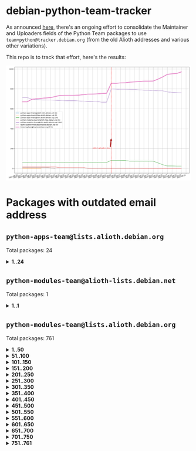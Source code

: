 # debian-python-team-tracker



As announced [here](https://lists.debian.org/debian-python/2021/08/msg00006.html), there's an ongoing effort to consolidate the Maintainer and Uploaders fields of the Python Team packages to use `team+python@tracker.debian.org` (from the old Alioth addresses and various other variations).



This repo is to track that effort, here's the results:



![Python team emails](images/python_team_emails.svg)


# Packages with outdated email address

## `python-apps-team@lists.alioth.debian.org`
Total packages: 24
<details>
<summary><b>1..24</b></summary>


| # | Package | Version |
| --- | --- | --- |
| 1 | [alot](https://tracker.debian.org/alot) | 0.9.1-2 |
| 2 | [archmage](https://tracker.debian.org/archmage) | 1:0.4.2.1-1 |
| 3 | [beets](https://tracker.debian.org/beets) | 1.4.9-7 |
| 4 | [ctop](https://tracker.debian.org/ctop) | 1.0.0-2.1 |
| 5 | [cython](https://tracker.debian.org/cython) | 0.29.14-1 |
| 6 | [db2twitter](https://tracker.debian.org/db2twitter) | 0.6-1.1 |
| 7 | [dodgy](https://tracker.debian.org/dodgy) | 0.1.9-3 |
| 8 | [etm](https://tracker.debian.org/etm) | 3.2.30-1.1 |
| 9 | [firmware-microbit-micropython](https://tracker.debian.org/firmware-microbit-micropython) | 1.0.1-2 |
| 10 | [flatlatex](https://tracker.debian.org/flatlatex) | 0.8-1.1 |
| 11 | [freealchemist](https://tracker.debian.org/freealchemist) | 0.5-1.1 |
| 12 | [kanboard-cli](https://tracker.debian.org/kanboard-cli) | 0.0.2-1.1 |
| 13 | [lightyears](https://tracker.debian.org/lightyears) | 1.4-2 |
| 14 | [muttdown](https://tracker.debian.org/muttdown) | 0.3.4-1 |
| 15 | [pelican](https://tracker.debian.org/pelican) | 4.0.1+dfsg-1.1 |
| 16 | [pipenv](https://tracker.debian.org/pipenv) | 11.9.0-1.1 |
| 17 | [prospector](https://tracker.debian.org/prospector) | 1.1.7-2 |
| 18 | [pybik](https://tracker.debian.org/pybik) | 3.0-3.1 |
| 19 | [radon](https://tracker.debian.org/radon) | 4.1.0+dfsg-1 |
| 20 | [retweet](https://tracker.debian.org/retweet) | 0.10-1.1 |
| 21 | [sen](https://tracker.debian.org/sen) | 0.6.1-0.1 |
| 22 | [sinntp](https://tracker.debian.org/sinntp) | 1.6-1.2 |
| 23 | [smem](https://tracker.debian.org/smem) | 1.5-1.1 |
| 24 | [voltron](https://tracker.debian.org/voltron) | 0.1.7+git20200109-1.1 |
</details>

## `python-modules-team@alioth-lists.debian.net`
Total packages: 1
<details>
<summary><b>1..1</b></summary>


| # | Package | Version |
| --- | --- | --- |
| 1 | [setuptools-scm](https://tracker.debian.org/setuptools-scm) | 4.1.2-3 |
</details>

## `python-modules-team@lists.alioth.debian.org`
Total packages: 761
<details>
<summary><b>1..50</b></summary>


| # | Package | Version |
| --- | --- | --- |
| 1 | [aiowsgi](https://tracker.debian.org/aiowsgi) | 0.7-1.1 |
| 2 | [anorack](https://tracker.debian.org/anorack) | 0.2.7-1 |
| 3 | [anosql](https://tracker.debian.org/anosql) | 1.0.1-1 |
| 4 | [appdirs](https://tracker.debian.org/appdirs) | 1.4.4-1 |
| 5 | [asn1crypto](https://tracker.debian.org/asn1crypto) | 1.4.0-1 |
| 6 | [astral](https://tracker.debian.org/astral) | 1.6.1-2 |
| 7 | [authheaders](https://tracker.debian.org/authheaders) | 0.13.0-1 |
| 8 | [authres](https://tracker.debian.org/authres) | 1.2.0-2 |
| 9 | [automat](https://tracker.debian.org/automat) | 20.2.0-1 |
| 10 | [azure-cosmos-table-python](https://tracker.debian.org/azure-cosmos-table-python) | 1.0.5+git20191025-5 |
| 11 | [babelfish](https://tracker.debian.org/babelfish) | 0.5.4-3 |
| 12 | [bdist-nsi](https://tracker.debian.org/bdist-nsi) | 0.1.5-2 |
| 13 | [behave](https://tracker.debian.org/behave) | 1.2.6-3 |
| 14 | [bernhard](https://tracker.debian.org/bernhard) | 0.2.6-2 |
| 15 | [betamax](https://tracker.debian.org/betamax) | 0.8.1-2 |
| 16 | [bibtexparser](https://tracker.debian.org/bibtexparser) | 1.1.0+ds-3 |
| 17 | [binaryornot](https://tracker.debian.org/binaryornot) | 0.4.4+dfsg-4 |
| 18 | [bitstruct](https://tracker.debian.org/bitstruct) | 8.9.0-1 |
| 19 | [blessings](https://tracker.debian.org/blessings) | 1.6-3 |
| 20 | [blinker](https://tracker.debian.org/blinker) | 1.4+dfsg1-0.3 |
| 21 | [bottleneck](https://tracker.debian.org/bottleneck) | 1.2.1+ds1-2 |
| 22 | [case](https://tracker.debian.org/case) | 1.5.3+dfsg-3 |
| 23 | [celery-batches](https://tracker.debian.org/celery-batches) | 0.2-2 |
| 24 | [celery-haystack](https://tracker.debian.org/celery-haystack) | 0.10-4 |
| 25 | [cerealizer](https://tracker.debian.org/cerealizer) | 0.8.1-3 |
| 26 | [chardet](https://tracker.debian.org/chardet) | 4.0.0-1 |
| 27 | [chargebee-python](https://tracker.debian.org/chargebee-python) | 1.6.6-1 |
| 28 | [chargebee2-python](https://tracker.debian.org/chargebee2-python) | 2.7.3-1 |
| 29 | [circuits](https://tracker.debian.org/circuits) | 3.1.0+ds1-2 |
| 30 | [codicefiscale](https://tracker.debian.org/codicefiscale) | 0.9+ds0-2 |
| 31 | [colorclass](https://tracker.debian.org/colorclass) | 2.2.0-2.1 |
| 32 | [colorspacious](https://tracker.debian.org/colorspacious) | 1.1.2-2 |
| 33 | [commonmark](https://tracker.debian.org/commonmark) | 0.9.1-3 |
| 34 | [configobj](https://tracker.debian.org/configobj) | 5.0.6-4 |
| 35 | [constantly](https://tracker.debian.org/constantly) | 15.1.0-2 |
| 36 | [contextlib2](https://tracker.debian.org/contextlib2) | 0.6.0.post1-1 |
| 37 | [cookiecutter](https://tracker.debian.org/cookiecutter) | 1.6.0-4 |
| 38 | [coreapi](https://tracker.debian.org/coreapi) | 2.3.3-4 |
| 39 | [coreschema](https://tracker.debian.org/coreschema) | 0.0.4-3 |
| 40 | [cov-core](https://tracker.debian.org/cov-core) | 1.15.0-3 |
| 41 | [cppy](https://tracker.debian.org/cppy) | 1.1.0-2 |
| 42 | [cram](https://tracker.debian.org/cram) | 0.7-4 |
| 43 | [cssutils](https://tracker.debian.org/cssutils) | 1.0.2-3 |
| 44 | [d2to1](https://tracker.debian.org/d2to1) | 0.2.12-2 |
| 45 | [deap](https://tracker.debian.org/deap) | 1.3.1-2 |
| 46 | [debiancontributors](https://tracker.debian.org/debiancontributors) | 0.7.8-2 |
| 47 | [defusedxml](https://tracker.debian.org/defusedxml) | 0.6.0-2 |
| 48 | [devpi-common](https://tracker.debian.org/devpi-common) | 3.2.2-1.1 |
| 49 | [django-ajax-selects](https://tracker.debian.org/django-ajax-selects) | 1.7.0-3 |
| 50 | [django-anymail](https://tracker.debian.org/django-anymail) | 7.1.0-1 |
</details>
<details>
<summary><b>51..100</b></summary>

| # | Package | Version |
| --- | --- | --- |
| 51 | [django-bitfield](https://tracker.debian.org/django-bitfield) | 1.9.6-2 |
| 52 | [django-countries](https://tracker.debian.org/django-countries) | 6.0-1 |
| 53 | [django-dirtyfields](https://tracker.debian.org/django-dirtyfields) | 1.3.1-2 |
| 54 | [django-downloadview](https://tracker.debian.org/django-downloadview) | 2.1.1-1 |
| 55 | [django-environ](https://tracker.debian.org/django-environ) | 0.4.4-2 |
| 56 | [django-filter](https://tracker.debian.org/django-filter) | 2.4.0-1 |
| 57 | [django-fsm-admin](https://tracker.debian.org/django-fsm-admin) | 1.2.4-2 |
| 58 | [django-guardian](https://tracker.debian.org/django-guardian) | 2.0.0-2 |
| 59 | [django-hvad](https://tracker.debian.org/django-hvad) | 1.8.0-1.1 |
| 60 | [django-impersonate](https://tracker.debian.org/django-impersonate) | 1.5-1 |
| 61 | [django-js-reverse](https://tracker.debian.org/django-js-reverse) | 0.7.3-1.1 |
| 62 | [django-macaddress](https://tracker.debian.org/django-macaddress) | 1.5.0-2 |
| 63 | [django-maintenancemode](https://tracker.debian.org/django-maintenancemode) | 0.11.3-1 |
| 64 | [django-markupfield](https://tracker.debian.org/django-markupfield) | 2.0.0-1 |
| 65 | [django-memoize](https://tracker.debian.org/django-memoize) | 2.2.0+dfsg-1 |
| 66 | [django-model-utils](https://tracker.debian.org/django-model-utils) | 3.1.1-2 |
| 67 | [django-nose](https://tracker.debian.org/django-nose) | 1.4.6-2.1 |
| 68 | [django-notification](https://tracker.debian.org/django-notification) | 1.2.0-3 |
| 69 | [django-organizations](https://tracker.debian.org/django-organizations) | 1.1.2-1 |
| 70 | [django-pagination](https://tracker.debian.org/django-pagination) | 1.0.7-4 |
| 71 | [django-paintstore](https://tracker.debian.org/django-paintstore) | 0.2-4 |
| 72 | [django-picklefield](https://tracker.debian.org/django-picklefield) | 3.0.1-1 |
| 73 | [django-pipeline](https://tracker.debian.org/django-pipeline) | 1.6.14-3 |
| 74 | [django-q](https://tracker.debian.org/django-q) | 1.2.1-1 |
| 75 | [django-recurrence](https://tracker.debian.org/django-recurrence) | 1.10.3-1 |
| 76 | [django-redis-sessions](https://tracker.debian.org/django-redis-sessions) | 0.6.1-2 |
| 77 | [django-sass-processor](https://tracker.debian.org/django-sass-processor) | 0.8.2-1 |
| 78 | [django-setuptest](https://tracker.debian.org/django-setuptest) | 0.2.1-4 |
| 79 | [django-simple-captcha](https://tracker.debian.org/django-simple-captcha) | 0.5.6-2 |
| 80 | [django-simple-redis-admin](https://tracker.debian.org/django-simple-redis-admin) | 1.4.0-2 |
| 81 | [django-stronghold](https://tracker.debian.org/django-stronghold) | 0.3.0+debian-2 |
| 82 | [django-uwsgi](https://tracker.debian.org/django-uwsgi) | 0.2.2-2 |
| 83 | [django-webpack-loader](https://tracker.debian.org/django-webpack-loader) | 0.6.0-2 |
| 84 | [django-websocket-redis](https://tracker.debian.org/django-websocket-redis) | 0.4.7-2 |
| 85 | [django-wkhtmltopdf](https://tracker.debian.org/django-wkhtmltopdf) | 3.3.0-1 |
| 86 | [django-xmlrpc](https://tracker.debian.org/django-xmlrpc) | 0.1.8-2 |
| 87 | [djangorestframework-api-key](https://tracker.debian.org/djangorestframework-api-key) | 2.0.0-2 |
| 88 | [djangorestframework-filters](https://tracker.debian.org/djangorestframework-filters) | 1.0.0.dev0-1 |
| 89 | [dkimpy](https://tracker.debian.org/dkimpy) | 1.0.5-1 |
| 90 | [dnsdiag](https://tracker.debian.org/dnsdiag) | 1.7.0-1 |
| 91 | [dnspython](https://tracker.debian.org/dnspython) | 2.0.0-1 |
| 92 | [dockerpty](https://tracker.debian.org/dockerpty) | 0.4.1-2 |
| 93 | [dominate](https://tracker.debian.org/dominate) | 2.3.1-2 |
| 94 | [doublex](https://tracker.debian.org/doublex) | 1.9.2-1 |
| 95 | [drf-generators](https://tracker.debian.org/drf-generators) | 0.5.0-1 |
| 96 | [easyprocess](https://tracker.debian.org/easyprocess) | 0.2.5-2 |
| 97 | [elasticsearch-curator](https://tracker.debian.org/elasticsearch-curator) | 5.8.1-1 |
| 98 | [entrypoints](https://tracker.debian.org/entrypoints) | 0.3-3 |
| 99 | [enum34](https://tracker.debian.org/enum34) | 1.1.6-4 |
| 100 | [enzyme](https://tracker.debian.org/enzyme) | 0.4.1-2 |
</details>
<details>
<summary><b>101..150</b></summary>

| # | Package | Version |
| --- | --- | --- |
| 101 | [exam](https://tracker.debian.org/exam) | 0.10.5-3 |
| 102 | [factory-boy](https://tracker.debian.org/factory-boy) | 2.11.1-3 |
| 103 | [faker](https://tracker.debian.org/faker) | 0.9.3-0.1 |
| 104 | [fakesleep](https://tracker.debian.org/fakesleep) | 0.1-2 |
| 105 | [fastchunking](https://tracker.debian.org/fastchunking) | 0.0.3-2 |
| 106 | [fastkml](https://tracker.debian.org/fastkml) | 0.11-3 |
| 107 | [feedgenerator](https://tracker.debian.org/feedgenerator) | 1.9-2 |
| 108 | [flake8-docstrings](https://tracker.debian.org/flake8-docstrings) | 1.1.0-1.1 |
| 109 | [flake8-polyfill](https://tracker.debian.org/flake8-polyfill) | 1.0.2-2 |
| 110 | [flask-api](https://tracker.debian.org/flask-api) | 1.1+dfsg-1.1 |
| 111 | [flask-assets](https://tracker.debian.org/flask-assets) | 2.0-1 |
| 112 | [flask-babelex](https://tracker.debian.org/flask-babelex) | 0.9.4-1 |
| 113 | [flask-bcrypt](https://tracker.debian.org/flask-bcrypt) | 0.7.1-2 |
| 114 | [flask-compress](https://tracker.debian.org/flask-compress) | 1.4.0-3 |
| 115 | [flask-gravatar](https://tracker.debian.org/flask-gravatar) | 0.4.2-2 |
| 116 | [flask-htmlmin](https://tracker.debian.org/flask-htmlmin) | 1.3.2-2 |
| 117 | [flask-ldapconn](https://tracker.debian.org/flask-ldapconn) | 0.7.2-1.1 |
| 118 | [flask-limiter](https://tracker.debian.org/flask-limiter) | 1.0.1-2 |
| 119 | [flask-login](https://tracker.debian.org/flask-login) | 0.5.0-1 |
| 120 | [flask-mail](https://tracker.debian.org/flask-mail) | 0.9.1+dfsg1-1.1 |
| 121 | [flask-mongoengine](https://tracker.debian.org/flask-mongoengine) | 0.9.3-4 |
| 122 | [flask-multistatic](https://tracker.debian.org/flask-multistatic) | 1.0-2 |
| 123 | [flask-paranoid](https://tracker.debian.org/flask-paranoid) | 0.2.0-3.1 |
| 124 | [flask-principal](https://tracker.debian.org/flask-principal) | 0.4.0-2 |
| 125 | [flask-script](https://tracker.debian.org/flask-script) | 2.0.6-2 |
| 126 | [flask-silk](https://tracker.debian.org/flask-silk) | 0.2-18 |
| 127 | [flask-wtf](https://tracker.debian.org/flask-wtf) | 0.14.3-1 |
| 128 | [flufl.bounce](https://tracker.debian.org/flufl.bounce) | 3.0.1-1 |
| 129 | [flufl.enum](https://tracker.debian.org/flufl.enum) | 4.1.1-3 |
| 130 | [flufl.i18n](https://tracker.debian.org/flufl.i18n) | 3.0.1-1 |
| 131 | [flufl.lock](https://tracker.debian.org/flufl.lock) | 5.0.1-1 |
| 132 | [flufl.password](https://tracker.debian.org/flufl.password) | 1.3-3 |
| 133 | [flufl.testing](https://tracker.debian.org/flufl.testing) | 0.7-2 |
| 134 | [freetype-py](https://tracker.debian.org/freetype-py) | 2.2.0-1 |
| 135 | [gerritlib](https://tracker.debian.org/gerritlib) | 0.8.0-2 |
| 136 | [gmplot](https://tracker.debian.org/gmplot) | 1.2.0-2 |
| 137 | [gpxpy](https://tracker.debian.org/gpxpy) | 1.4.2-1 |
| 138 | [gtextfsm](https://tracker.debian.org/gtextfsm) | 1.1.0-2 |
| 139 | [gtts](https://tracker.debian.org/gtts) | 2.0.3-1 |
| 140 | [gtts-token](https://tracker.debian.org/gtts-token) | 1.1.3-1 |
| 141 | [guzzle-sphinx-theme](https://tracker.debian.org/guzzle-sphinx-theme) | 0.7.11-5 |
| 142 | [hachoir](https://tracker.debian.org/hachoir) | 3.1.0+dfsg-3 |
| 143 | [haproxy-log-analysis](https://tracker.debian.org/haproxy-log-analysis) | 2.0~b0-2 |
| 144 | [heapdict](https://tracker.debian.org/heapdict) | 1.0.1-1 |
| 145 | [hiro](https://tracker.debian.org/hiro) | 0.5-2 |
| 146 | [httpx](https://tracker.debian.org/httpx) | 0.16.1-1 |
| 147 | [hyperlink](https://tracker.debian.org/hyperlink) | 19.0.0-2 |
| 148 | [hypothesis-auto](https://tracker.debian.org/hypothesis-auto) | 1.1.4-2 |
| 149 | [importmagic](https://tracker.debian.org/importmagic) | 0.1.7-2 |
| 150 | [inflection](https://tracker.debian.org/inflection) | 0.3.1-2 |
</details>
<details>
<summary><b>151..200</b></summary>

| # | Package | Version |
| --- | --- | --- |
| 151 | [ipdb](https://tracker.debian.org/ipdb) | 0.13.3-1 |
| 152 | [isodate](https://tracker.debian.org/isodate) | 0.6.0-2 |
| 153 | [itypes](https://tracker.debian.org/itypes) | 1.1.0-4 |
| 154 | [jaraco.itertools](https://tracker.debian.org/jaraco.itertools) | 2.0.1-4 |
| 155 | [javaproperties](https://tracker.debian.org/javaproperties) | 0.7.0-1 |
| 156 | [jinja2-time](https://tracker.debian.org/jinja2-time) | 0.2.0-2 |
| 157 | [jpy](https://tracker.debian.org/jpy) | 0.9.0-3 |
| 158 | [jpylyzer](https://tracker.debian.org/jpylyzer) | 2.0.0-3 |
| 159 | [json-tricks](https://tracker.debian.org/json-tricks) | 3.11.0-2 |
| 160 | [jsonhyperschema-codec](https://tracker.debian.org/jsonhyperschema-codec) | 1.0.3-2 |
| 161 | [jsonpickle](https://tracker.debian.org/jsonpickle) | 1.2-1 |
| 162 | [junos-eznc](https://tracker.debian.org/junos-eznc) | 2.1.7-3 |
| 163 | [jupyter-sphinx-theme](https://tracker.debian.org/jupyter-sphinx-theme) | 0.0.6+ds1-10 |
| 164 | [kitchen](https://tracker.debian.org/kitchen) | 1.2.6-2 |
| 165 | [kivy](https://tracker.debian.org/kivy) | 1.11.0-2 |
| 166 | [kiwisolver](https://tracker.debian.org/kiwisolver) | 1.3.1-1 |
| 167 | [lazr.delegates](https://tracker.debian.org/lazr.delegates) | 2.0.3-2 |
| 168 | [lazr.smtptest](https://tracker.debian.org/lazr.smtptest) | 2.0.3-2 |
| 169 | [lexicon](https://tracker.debian.org/lexicon) | 3.3.17-1 |
| 170 | [libthumbor](https://tracker.debian.org/libthumbor) | 1.3.3-2 |
| 171 | [logilab-constraint](https://tracker.debian.org/logilab-constraint) | 0.6.0-2 |
| 172 | [mako](https://tracker.debian.org/mako) | 1.1.3+ds1-2 |
| 173 | [mando](https://tracker.debian.org/mando) | 0.6.4-5 |
| 174 | [manuel](https://tracker.debian.org/manuel) | 1.10.1-2 |
| 175 | [markupsafe](https://tracker.debian.org/markupsafe) | 1.1.1-1 |
| 176 | [mercurial-extension-utils](https://tracker.debian.org/mercurial-extension-utils) | 1.5.1-1 |
| 177 | [mercurial-extension-utils](https://tracker.debian.org/mercurial-extension-utils) | 1.5.1-3 |
| 178 | [mercurial-keyring](https://tracker.debian.org/mercurial-keyring) | 1.3.1-3 |
| 179 | [microsoft-authentication-extensions-for-python](https://tracker.debian.org/microsoft-authentication-extensions-for-python) | 0.3.0-1 |
| 180 | [milksnake](https://tracker.debian.org/milksnake) | 0.1.5-1 |
| 181 | [mimerender](https://tracker.debian.org/mimerender) | 0.6.0-2 |
| 182 | [mmllib](https://tracker.debian.org/mmllib) | 0.3.0.post1-2 |
| 183 | [mockldap](https://tracker.debian.org/mockldap) | 0.3.0-4 |
| 184 | [modernize](https://tracker.debian.org/modernize) | 0.7-2 |
| 185 | [moksha.common](https://tracker.debian.org/moksha.common) | 1.2.5-4 |
| 186 | [more-itertools](https://tracker.debian.org/more-itertools) | 4.2.0-3 |
| 187 | [mrtparse](https://tracker.debian.org/mrtparse) | 1.6-2 |
| 188 | [multiprocess](https://tracker.debian.org/multiprocess) | 0.70.11.1-1 |
| 189 | [musicbrainzngs](https://tracker.debian.org/musicbrainzngs) | 0.7.1-2 |
| 190 | [mutagen](https://tracker.debian.org/mutagen) | 1.45.1-2 |
| 191 | [mwic](https://tracker.debian.org/mwic) | 0.7.8-1 |
| 192 | [mysql-connector-python](https://tracker.debian.org/mysql-connector-python) | 8.0.15-2 |
| 193 | [nb2plots](https://tracker.debian.org/nb2plots) | 0.6-2 |
| 194 | [netifaces](https://tracker.debian.org/netifaces) | 0.10.9-0.2 |
| 195 | [netmiko](https://tracker.debian.org/netmiko) | 2.4.2-1 |
| 196 | [networkx](https://tracker.debian.org/networkx) | 2.5+ds-2 |
| 197 | [nose](https://tracker.debian.org/nose) | 1.3.7-6 |
| 198 | [nose](https://tracker.debian.org/nose) | 1.3.7-7 |
| 199 | [nose2](https://tracker.debian.org/nose2) | 0.9.2-1 |
| 200 | [nose2-cov](https://tracker.debian.org/nose2-cov) | 1.0a4-3 |
</details>
<details>
<summary><b>201..250</b></summary>

| # | Package | Version |
| --- | --- | --- |
| 201 | [ntplib](https://tracker.debian.org/ntplib) | 0.3.3-2 |
| 202 | [numpy-stl](https://tracker.debian.org/numpy-stl) | 2.9.0-1 |
| 203 | [numpydoc](https://tracker.debian.org/numpydoc) | 1.1.0-3 |
| 204 | [obsub](https://tracker.debian.org/obsub) | 0.2-4 |
| 205 | [okasha](https://tracker.debian.org/okasha) | 0.2.4-4 |
| 206 | [overpass](https://tracker.debian.org/overpass) | 0.7-1 |
| 207 | [paramiko](https://tracker.debian.org/paramiko) | 2.7.2-1 |
| 208 | [pastescript](https://tracker.debian.org/pastescript) | 2.0.2-4 |
| 209 | [pcapy](https://tracker.debian.org/pcapy) | 0.11.4-2 |
| 210 | [pdfkit](https://tracker.debian.org/pdfkit) | 0.6.1-2 |
| 211 | [pep8](https://tracker.debian.org/pep8) | 1.7.1-9 |
| 212 | [pep8-naming](https://tracker.debian.org/pep8-naming) | 0.10.0-1 |
| 213 | [pg8000](https://tracker.debian.org/pg8000) | 1.10.6-2 |
| 214 | [pidcat](https://tracker.debian.org/pidcat) | 2.1.0-4 |
| 215 | [pilkit](https://tracker.debian.org/pilkit) | 2.0-3 |
| 216 | [plastex](https://tracker.debian.org/plastex) | 2.1-2 |
| 217 | [ply](https://tracker.debian.org/ply) | 3.11-4 |
| 218 | [portio](https://tracker.debian.org/portio) | 0.5-4 |
| 219 | [postgresfixture](https://tracker.debian.org/postgresfixture) | 0.4.2-1 |
| 220 | [power](https://tracker.debian.org/power) | 1.4+dfsg-4 |
| 221 | [pprintpp](https://tracker.debian.org/pprintpp) | 0.4.0-2 |
| 222 | [preggy](https://tracker.debian.org/preggy) | 1.4.4-1 |
| 223 | [prettytable](https://tracker.debian.org/prettytable) | 0.7.2-5 |
| 224 | [proxmoxer](https://tracker.debian.org/proxmoxer) | 1.0.3-2 |
| 225 | [ptable](https://tracker.debian.org/ptable) | 0.9.2-2 |
| 226 | [py-macaroon-bakery](https://tracker.debian.org/py-macaroon-bakery) | 1.3.1-1 |
| 227 | [py-radix](https://tracker.debian.org/py-radix) | 0.10.0-3 |
| 228 | [py3dns](https://tracker.debian.org/py3dns) | 3.2.1-1 |
| 229 | [pyacoustid](https://tracker.debian.org/pyacoustid) | 1.2.0-2 |
| 230 | [pyasn1](https://tracker.debian.org/pyasn1) | 0.4.8-1 |
| 231 | [pybindgen](https://tracker.debian.org/pybindgen) | 0.20.0+dfsg1-2 |
| 232 | [pycairo](https://tracker.debian.org/pycairo) | 1.16.2-3 |
| 233 | [pycairo](https://tracker.debian.org/pycairo) | 1.16.2-4 |
| 234 | [pycallgraph](https://tracker.debian.org/pycallgraph) | 1.1.3-1.2 |
| 235 | [pycares](https://tracker.debian.org/pycares) | 3.1.1-1 |
| 236 | [pychm](https://tracker.debian.org/pychm) | 0.8.6-2 |
| 237 | [pycifrw](https://tracker.debian.org/pycifrw) | 4.4-2 |
| 238 | [pyclamd](https://tracker.debian.org/pyclamd) | 0.4.0-2 |
| 239 | [pycodestyle](https://tracker.debian.org/pycodestyle) | 2.6.0-1 |
| 240 | [pycparser](https://tracker.debian.org/pycparser) | 2.20-3 |
| 241 | [pycryptodome](https://tracker.debian.org/pycryptodome) | 3.9.7+dfsg1-1 |
| 242 | [pycxx](https://tracker.debian.org/pycxx) | 7.1.4-0.1 |
| 243 | [pydbus](https://tracker.debian.org/pydbus) | 0.6.0-4 |
| 244 | [pydenticon](https://tracker.debian.org/pydenticon) | 0.3.1-2 |
| 245 | [pydispatcher](https://tracker.debian.org/pydispatcher) | 2.0.5-2 |
| 246 | [pydle](https://tracker.debian.org/pydle) | 0.9.4-2 |
| 247 | [pyeapi](https://tracker.debian.org/pyeapi) | 0.8.1-2 |
| 248 | [pyee](https://tracker.debian.org/pyee) | 7.0.2-1 |
| 249 | [pyenchant](https://tracker.debian.org/pyenchant) | 3.2.0-1 |
| 250 | [pyfg](https://tracker.debian.org/pyfg) | 0.50-2 |
</details>
<details>
<summary><b>251..300</b></summary>

| # | Package | Version |
| --- | --- | --- |
| 251 | [pyfiglet](https://tracker.debian.org/pyfiglet) | 0.8.0+dfsg-1 |
| 252 | [pyfribidi](https://tracker.debian.org/pyfribidi) | 0.12.0+repack-7 |
| 253 | [pygame](https://tracker.debian.org/pygame) | 1.9.6+dfsg-2 |
| 254 | [pygeoif](https://tracker.debian.org/pygeoif) | 0.7-2 |
| 255 | [pygithub](https://tracker.debian.org/pygithub) | 1.43.7-1 |
| 256 | [pygments](https://tracker.debian.org/pygments) | 2.3.1+dfsg-3 |
| 257 | [pygtail](https://tracker.debian.org/pygtail) | 0.6.1-2 |
| 258 | [pygtkspellcheck](https://tracker.debian.org/pygtkspellcheck) | 4.0.5-2 |
| 259 | [pyhamcrest](https://tracker.debian.org/pyhamcrest) | 1.9.0-3 |
| 260 | [pyicu](https://tracker.debian.org/pyicu) | 2.5-1 |
| 261 | [pyinotify](https://tracker.debian.org/pyinotify) | 0.9.6-1.3 |
| 262 | [pyiosxr](https://tracker.debian.org/pyiosxr) | 0.52-1.1 |
| 263 | [pyjavaproperties](https://tracker.debian.org/pyjavaproperties) | 0.7-2 |
| 264 | [pyjokes](https://tracker.debian.org/pyjokes) | 0.5.0-3 |
| 265 | [pykcs11](https://tracker.debian.org/pykcs11) | 1.5.10-1 |
| 266 | [pylama](https://tracker.debian.org/pylama) | 7.4.3-3 |
| 267 | [pylibmc](https://tracker.debian.org/pylibmc) | 1.5.2-3 |
| 268 | [pylint-celery](https://tracker.debian.org/pylint-celery) | 0.3-5 |
| 269 | [pylint-common](https://tracker.debian.org/pylint-common) | 0.2.5-4 |
| 270 | [pylint-django](https://tracker.debian.org/pylint-django) | 2.0.13-1 |
| 271 | [pylint-flask](https://tracker.debian.org/pylint-flask) | 0.5-4 |
| 272 | [pylint-plugin-utils](https://tracker.debian.org/pylint-plugin-utils) | 0.6-1 |
| 273 | [pymacs](https://tracker.debian.org/pymacs) | 0.25-3 |
| 274 | [pymilter](https://tracker.debian.org/pymilter) | 1.0.4-2 |
| 275 | [pymodbus](https://tracker.debian.org/pymodbus) | 2.1.0+dfsg-2 |
| 276 | [pymssql](https://tracker.debian.org/pymssql) | 2.1.4+dfsg-3 |
| 277 | [pymupdf](https://tracker.debian.org/pymupdf) | 1.17.4+ds1-2 |
| 278 | [pynag](https://tracker.debian.org/pynag) | 1.1.2+dfsg-2 |
| 279 | [pynliner](https://tracker.debian.org/pynliner) | 0.8.0-2 |
| 280 | [pyopengl](https://tracker.debian.org/pyopengl) | 3.1.5+dfsg-1 |
| 281 | [pypandoc](https://tracker.debian.org/pypandoc) | 1.5+ds0-1 |
| 282 | [pyparsing](https://tracker.debian.org/pyparsing) | 2.4.7-1 |
| 283 | [pyphen](https://tracker.debian.org/pyphen) | 0.9.5-3 |
| 284 | [pyprind](https://tracker.debian.org/pyprind) | 2.11.2-2 |
| 285 | [pyquery](https://tracker.debian.org/pyquery) | 1.2.9-4 |
| 286 | [pyrad](https://tracker.debian.org/pyrad) | 2.1-2 |
| 287 | [pyrfc3339](https://tracker.debian.org/pyrfc3339) | 1.1-2 |
| 288 | [pyrsistent](https://tracker.debian.org/pyrsistent) | 0.15.5-1 |
| 289 | [pysendfile](https://tracker.debian.org/pysendfile) | 2.0.1-3 |
| 290 | [pysimplesoap](https://tracker.debian.org/pysimplesoap) | 1.16.2-3 |
| 291 | [pysmi](https://tracker.debian.org/pysmi) | 0.3.2-2 |
| 292 | [pysodium](https://tracker.debian.org/pysodium) | 0.7.0-2 |
| 293 | [pyspf](https://tracker.debian.org/pyspf) | 2.0.14-2 |
| 294 | [pysrs](https://tracker.debian.org/pysrs) | 1.0.3-2 |
| 295 | [pysrt](https://tracker.debian.org/pysrt) | 1.0.1-2 |
| 296 | [pyssim](https://tracker.debian.org/pyssim) | 0.2-2 |
| 297 | [pystemd](https://tracker.debian.org/pystemd) | 0.7.0-4 |
| 298 | [pysubnettree](https://tracker.debian.org/pysubnettree) | 0.33-1 |
| 299 | [pytaglib](https://tracker.debian.org/pytaglib) | 0.3.6+dfsg-2 |
| 300 | [pytds](https://tracker.debian.org/pytds) | 1.10.0-1 |
</details>
<details>
<summary><b>301..350</b></summary>

| # | Package | Version |
| --- | --- | --- |
| 301 | [pytest-arraydiff](https://tracker.debian.org/pytest-arraydiff) | 0.3-1 |
| 302 | [pytest-bdd](https://tracker.debian.org/pytest-bdd) | 3.2.1-1 |
| 303 | [pytest-cookies](https://tracker.debian.org/pytest-cookies) | 0.4.0-1 |
| 304 | [pytest-django](https://tracker.debian.org/pytest-django) | 3.5.1-1 |
| 305 | [pytest-expect](https://tracker.debian.org/pytest-expect) | 1.1.0-2 |
| 306 | [pytest-forked](https://tracker.debian.org/pytest-forked) | 1.3.0-1 |
| 307 | [pytest-helpers-namespace](https://tracker.debian.org/pytest-helpers-namespace) | 2019.1.8-1 |
| 308 | [pytest-httpbin](https://tracker.debian.org/pytest-httpbin) | 1.0.0-2 |
| 309 | [pytest-instafail](https://tracker.debian.org/pytest-instafail) | 0.4.2-1 |
| 310 | [pytest-remotedata](https://tracker.debian.org/pytest-remotedata) | 0.3.2-1 |
| 311 | [pytest-runner](https://tracker.debian.org/pytest-runner) | 2.11.1-1.2 |
| 312 | [pytest-sugar](https://tracker.debian.org/pytest-sugar) | 0.9.4-1 |
| 313 | [pytest-tornado](https://tracker.debian.org/pytest-tornado) | 0.8.1-1 |
| 314 | [pytest-vcr](https://tracker.debian.org/pytest-vcr) | 1.0.2-2 |
| 315 | [pytest-xvfb](https://tracker.debian.org/pytest-xvfb) | 1.2.0-1 |
| 316 | [python-activipy](https://tracker.debian.org/python-activipy) | 0.1-7 |
| 317 | [python-adal](https://tracker.debian.org/python-adal) | 1.2.2-1 |
| 318 | [python-agate](https://tracker.debian.org/python-agate) | 1.6.1-1 |
| 319 | [python-agate-excel](https://tracker.debian.org/python-agate-excel) | 0.2.3-1 |
| 320 | [python-aiohttp-security](https://tracker.debian.org/python-aiohttp-security) | 0.4.0-2 |
| 321 | [python-aiohttp-session](https://tracker.debian.org/python-aiohttp-session) | 2.9.0-2 |
| 322 | [python-aioinflux](https://tracker.debian.org/python-aioinflux) | 0.9.0-2 |
| 323 | [python-aiomeasures](https://tracker.debian.org/python-aiomeasures) | 0.5.14-3 |
| 324 | [python-altair](https://tracker.debian.org/python-altair) | 4.0.1-2 |
| 325 | [python-altgraph](https://tracker.debian.org/python-altgraph) | 0.17+ds0-1 |
| 326 | [python-amqplib](https://tracker.debian.org/python-amqplib) | 1.0.2-2 |
| 327 | [python-anyjson](https://tracker.debian.org/python-anyjson) | 0.3.3-2 |
| 328 | [python-apptools](https://tracker.debian.org/python-apptools) | 4.5.0-1.1 |
| 329 | [python-aptly](https://tracker.debian.org/python-aptly) | 0.12.10-2 |
| 330 | [python-argon2](https://tracker.debian.org/python-argon2) | 18.3.0-2 |
| 331 | [python-args](https://tracker.debian.org/python-args) | 0.1.0-3 |
| 332 | [python-arpy](https://tracker.debian.org/python-arpy) | 1.1.1-4 |
| 333 | [python-astor](https://tracker.debian.org/python-astor) | 0.8.1-1 |
| 334 | [python-async-timeout](https://tracker.debian.org/python-async-timeout) | 3.0.1-1.1 |
| 335 | [python-azure-devtools](https://tracker.debian.org/python-azure-devtools) | 1.2.0-1 |
| 336 | [python-base58](https://tracker.debian.org/python-base58) | 1.0.3-1.1 |
| 337 | [python-bcdoc](https://tracker.debian.org/python-bcdoc) | 0.16.0-2 |
| 338 | [python-bioblend](https://tracker.debian.org/python-bioblend) | 0.7.0-3 |
| 339 | [python-bitbucket-api](https://tracker.debian.org/python-bitbucket-api) | 0.5.0-3 |
| 340 | [python-box](https://tracker.debian.org/python-box) | 3.4.6-2 |
| 341 | [python-btrees](https://tracker.debian.org/python-btrees) | 4.3.1-2 |
| 342 | [python-cachecontrol](https://tracker.debian.org/python-cachecontrol) | 0.12.6-1 |
| 343 | [python-can](https://tracker.debian.org/python-can) | 3.3.2.final~github-2 |
| 344 | [python-cement](https://tracker.debian.org/python-cement) | 2.10.0-2 |
| 345 | [python-cerberus](https://tracker.debian.org/python-cerberus) | 1.3.2-1 |
| 346 | [python-click](https://tracker.debian.org/python-click) | 7.1.2-1 |
| 347 | [python-click-log](https://tracker.debian.org/python-click-log) | 0.2.1-2 |
| 348 | [python-click-threading](https://tracker.debian.org/python-click-threading) | 0.4.4-2 |
| 349 | [python-clint](https://tracker.debian.org/python-clint) | 0.5.1-3 |
| 350 | [python-cluster](https://tracker.debian.org/python-cluster) | 1.3.3-3 |
</details>
<details>
<summary><b>351..400</b></summary>

| # | Package | Version |
| --- | --- | --- |
| 351 | [python-cmarkgfm](https://tracker.debian.org/python-cmarkgfm) | 0.4.2-1 |
| 352 | [python-coloredlogs](https://tracker.debian.org/python-coloredlogs) | 7.3-2 |
| 353 | [python-colour](https://tracker.debian.org/python-colour) | 0.1.5-2 |
| 354 | [python-commentjson](https://tracker.debian.org/python-commentjson) | 0.8.3-2 |
| 355 | [python-consul](https://tracker.debian.org/python-consul) | 0.7.1-1.1 |
| 356 | [python-cookies](https://tracker.debian.org/python-cookies) | 2.2.1-3 |
| 357 | [python-cpuinfo](https://tracker.debian.org/python-cpuinfo) | 5.0.0-2 |
| 358 | [python-crcmod](https://tracker.debian.org/python-crcmod) | 1.7+dfsg-2 |
| 359 | [python-cs](https://tracker.debian.org/python-cs) | 2.7.1-1 |
| 360 | [python-cssselect2](https://tracker.debian.org/python-cssselect2) | 0.3.0-1 |
| 361 | [python-cycler](https://tracker.debian.org/python-cycler) | 0.10.0-3 |
| 362 | [python-daiquiri](https://tracker.debian.org/python-daiquiri) | 1.6.0-1 |
| 363 | [python-dbfread](https://tracker.debian.org/python-dbfread) | 2.0.7-3 |
| 364 | [python-decorator](https://tracker.debian.org/python-decorator) | 4.4.2-2 |
| 365 | [python-demjson](https://tracker.debian.org/python-demjson) | 2.2.4-5 |
| 366 | [python-diaspy](https://tracker.debian.org/python-diaspy) | 0.6.0-2 |
| 367 | [python-dict2xml](https://tracker.debian.org/python-dict2xml) | 1.7.0-1 |
| 368 | [python-dictobj](https://tracker.debian.org/python-dictobj) | 0.4-4 |
| 369 | [python-distro](https://tracker.debian.org/python-distro) | 1.5.0-1 |
| 370 | [python-distutils-extra](https://tracker.debian.org/python-distutils-extra) | 2.45 |
| 371 | [python-django-braces](https://tracker.debian.org/python-django-braces) | 1.14.0-1 |
| 372 | [python-django-casclient](https://tracker.debian.org/python-django-casclient) | 1.5.3-1 |
| 373 | [python-django-dbconn-retry](https://tracker.debian.org/python-django-dbconn-retry) | 0.1.5-1.1 |
| 374 | [python-django-etcd-settings](https://tracker.debian.org/python-django-etcd-settings) | 0.1.13+dfsg-3 |
| 375 | [python-django-gravatar2](https://tracker.debian.org/python-django-gravatar2) | 1.4.4-2 |
| 376 | [python-django-imagekit](https://tracker.debian.org/python-django-imagekit) | 4.0.2-3 |
| 377 | [python-django-jsonfield](https://tracker.debian.org/python-django-jsonfield) | 1.4.0-2 |
| 378 | [python-django-ordered-model](https://tracker.debian.org/python-django-ordered-model) | 3.4.1-1 |
| 379 | [python-django-push-notifications](https://tracker.debian.org/python-django-push-notifications) | 1.4.1-1 |
| 380 | [python-django-rest-framework-guardian](https://tracker.debian.org/python-django-rest-framework-guardian) | 0.3.0-2 |
| 381 | [python-django-rest-hooks](https://tracker.debian.org/python-django-rest-hooks) | 1.6.0-1.1 |
| 382 | [python-django-rules](https://tracker.debian.org/python-django-rules) | 2.2.0-1 |
| 383 | [python-django-simple-history](https://tracker.debian.org/python-django-simple-history) | 2.7.0-1.1 |
| 384 | [python-django-split-settings](https://tracker.debian.org/python-django-split-settings) | 0.3.0-2 |
| 385 | [python-dmidecode](https://tracker.debian.org/python-dmidecode) | 3.12.2-11 |
| 386 | [python-dnslib](https://tracker.debian.org/python-dnslib) | 0.9.14-1 |
| 387 | [python-docutils](https://tracker.debian.org/python-docutils) | 0.16+dfsg-2 |
| 388 | [python-doubleratchet](https://tracker.debian.org/python-doubleratchet) | 0.6.0-2 |
| 389 | [python-dpkt](https://tracker.debian.org/python-dpkt) | 1.9.2-2 |
| 390 | [python-dynaconf](https://tracker.debian.org/python-dynaconf) | 2.2.3-2 |
| 391 | [python-easywebdav](https://tracker.debian.org/python-easywebdav) | 1.2.0-8 |
| 392 | [python-eliot](https://tracker.debian.org/python-eliot) | 1.11.0-1 |
| 393 | [python-enable](https://tracker.debian.org/python-enable) | 4.8.1-1 |
| 394 | [python-envisage](https://tracker.debian.org/python-envisage) | 4.9.0-2.1 |
| 395 | [python-envparse](https://tracker.debian.org/python-envparse) | 0.2.0-2 |
| 396 | [python-envs](https://tracker.debian.org/python-envs) | 1.2.6-1.1 |
| 397 | [python-epc](https://tracker.debian.org/python-epc) | 0.0.5-3 |
| 398 | [python-etcd](https://tracker.debian.org/python-etcd) | 0.4.5-2 |
| 399 | [python-ethtool](https://tracker.debian.org/python-ethtool) | 0.14-3 |
| 400 | [python-ewmh](https://tracker.debian.org/python-ewmh) | 0.1.6-2 |
</details>
<details>
<summary><b>401..450</b></summary>

| # | Package | Version |
| --- | --- | --- |
| 401 | [python-exchangelib](https://tracker.debian.org/python-exchangelib) | 3.2.0-1 |
| 402 | [python-exotel](https://tracker.debian.org/python-exotel) | 0.1.5-2 |
| 403 | [python-fastimport](https://tracker.debian.org/python-fastimport) | 0.9.8-5 |
| 404 | [python-feather-format](https://tracker.debian.org/python-feather-format) | 0.3.1+dfsg1-4 |
| 405 | [python-flaky](https://tracker.debian.org/python-flaky) | 3.7.0-1 |
| 406 | [python-flask-jwt-extended](https://tracker.debian.org/python-flask-jwt-extended) | 3.24.1-2 |
| 407 | [python-flask-marshmallow](https://tracker.debian.org/python-flask-marshmallow) | 0.10.1-4 |
| 408 | [python-flask-seeder](https://tracker.debian.org/python-flask-seeder) | 0.1~a2-2 |
| 409 | [python-flor](https://tracker.debian.org/python-flor) | 1.1.3-1 |
| 410 | [python-ftputil](https://tracker.debian.org/python-ftputil) | 3.4-3 |
| 411 | [python-fudge](https://tracker.debian.org/python-fudge) | 1.1.0-2 |
| 412 | [python-gammu](https://tracker.debian.org/python-gammu) | 2.12-2 |
| 413 | [python-gear](https://tracker.debian.org/python-gear) | 0.5.8-5 |
| 414 | [python-genty](https://tracker.debian.org/python-genty) | 1.3.2-1 |
| 415 | [python-geoip](https://tracker.debian.org/python-geoip) | 1.3.2-3 |
| 416 | [python-geoip2](https://tracker.debian.org/python-geoip2) | 2.9.0+dfsg1-2 |
| 417 | [python-getdns](https://tracker.debian.org/python-getdns) | 1.0.0~b1-2 |
| 418 | [python-gflags](https://tracker.debian.org/python-gflags) | 1.5.1-7 |
| 419 | [python-glob2](https://tracker.debian.org/python-glob2) | 0.5-3 |
| 420 | [python-gmpy2](https://tracker.debian.org/python-gmpy2) | 2.1.0~b5-0.1 |
| 421 | [python-gntp](https://tracker.debian.org/python-gntp) | 1.0.3-2 |
| 422 | [python-gnupg](https://tracker.debian.org/python-gnupg) | 0.4.6-1 |
| 423 | [python-grpc-tools](https://tracker.debian.org/python-grpc-tools) | 1.14.1-1 |
| 424 | [python-guizero](https://tracker.debian.org/python-guizero) | 1.1.0+dfsg1-2 |
| 425 | [python-hashids](https://tracker.debian.org/python-hashids) | 1.3.1-1 |
| 426 | [python-hidapi](https://tracker.debian.org/python-hidapi) | 0.9.0.post3-2 |
| 427 | [python-hiredis](https://tracker.debian.org/python-hiredis) | 1.0.1-1 |
| 428 | [python-hpilo](https://tracker.debian.org/python-hpilo) | 4.3-3 |
| 429 | [python-html2text](https://tracker.debian.org/python-html2text) | 2020.1.16-1 |
| 430 | [python-http-parser](https://tracker.debian.org/python-http-parser) | 0.9.0-1 |
| 431 | [python-httptools](https://tracker.debian.org/python-httptools) | 0.1.1-1 |
| 432 | [python-ibm-cloud-sdk-core](https://tracker.debian.org/python-ibm-cloud-sdk-core) | 1.6.2-1 |
| 433 | [python-icalendar](https://tracker.debian.org/python-icalendar) | 4.0.3-4 |
| 434 | [python-idna](https://tracker.debian.org/python-idna) | 2.10-1 |
| 435 | [python-imagesize](https://tracker.debian.org/python-imagesize) | 1.2.0-2 |
| 436 | [python-iniparse](https://tracker.debian.org/python-iniparse) | 0.4-3 |
| 437 | [python-ipaddr](https://tracker.debian.org/python-ipaddr) | 2.2.0-4 |
| 438 | [python-ipaddress](https://tracker.debian.org/python-ipaddress) | 1.0.23-1 |
| 439 | [python-ipfix](https://tracker.debian.org/python-ipfix) | 0.9.7-2 |
| 440 | [python-irodsclient](https://tracker.debian.org/python-irodsclient) | 0.8.1-2 |
| 441 | [python-isc-dhcp-leases](https://tracker.debian.org/python-isc-dhcp-leases) | 0.9.1-2 |
| 442 | [python-iso3166](https://tracker.debian.org/python-iso3166) | 0.8.git20170319-2 |
| 443 | [python-isoweek](https://tracker.debian.org/python-isoweek) | 1.3.3-3 |
| 444 | [python-jellyfish](https://tracker.debian.org/python-jellyfish) | 0.8.2-1 |
| 445 | [python-jmespath](https://tracker.debian.org/python-jmespath) | 0.10.0-1 |
| 446 | [python-jsonrpc](https://tracker.debian.org/python-jsonrpc) | 1.13.0-1 |
| 447 | [python-junit-xml](https://tracker.debian.org/python-junit-xml) | 1.9-1 |
| 448 | [python-kanboard](https://tracker.debian.org/python-kanboard) | 1.0.1-1.1 |
| 449 | [python-keepalive](https://tracker.debian.org/python-keepalive) | 0.5-2 |
| 450 | [python-keyring](https://tracker.debian.org/python-keyring) | 18.0.1-2 |
</details>
<details>
<summary><b>451..500</b></summary>

| # | Package | Version |
| --- | --- | --- |
| 451 | [python-langdetect](https://tracker.debian.org/python-langdetect) | 1.0.7-4 |
| 452 | [python-ldap](https://tracker.debian.org/python-ldap) | 3.2.0-4 |
| 453 | [python-ldapdomaindump](https://tracker.debian.org/python-ldapdomaindump) | 0.9.3-1 |
| 454 | [python-leather](https://tracker.debian.org/python-leather) | 0.3.3-1.1 |
| 455 | [python-libais](https://tracker.debian.org/python-libais) | 0.17+git.20190917.master.e464cf8-2 |
| 456 | [python-libguess](https://tracker.debian.org/python-libguess) | 1.1-4 |
| 457 | [python-logfury](https://tracker.debian.org/python-logfury) | 0.1.2-4 |
| 458 | [python-lupa](https://tracker.debian.org/python-lupa) | 1.9+dfsg-1 |
| 459 | [python-lzo](https://tracker.debian.org/python-lzo) | 1.12-3 |
| 460 | [python-macholib](https://tracker.debian.org/python-macholib) | 1.14+ds0-1 |
| 461 | [python-mailer](https://tracker.debian.org/python-mailer) | 0.8.1-4 |
| 462 | [python-marshmallow-sqlalchemy](https://tracker.debian.org/python-marshmallow-sqlalchemy) | 0.19.0-1 |
| 463 | [python-mastodon](https://tracker.debian.org/python-mastodon) | 1.5.1-1 |
| 464 | [python-mbed-host-tests](https://tracker.debian.org/python-mbed-host-tests) | 1.4.4-3 |
| 465 | [python-mbed-ls](https://tracker.debian.org/python-mbed-ls) | 1.6.2+dfsg-3 |
| 466 | [python-mccabe](https://tracker.debian.org/python-mccabe) | 0.6.1-3 |
| 467 | [python-measurement](https://tracker.debian.org/python-measurement) | 2.0.1-2 |
| 468 | [python-mechanize](https://tracker.debian.org/python-mechanize) | 1:0.4.5-2 |
| 469 | [python-meld3](https://tracker.debian.org/python-meld3) | 1.0.2-3 |
| 470 | [python-mkdocs](https://tracker.debian.org/python-mkdocs) | 1.1.2+dfsg-1 |
| 471 | [python-mnemonic](https://tracker.debian.org/python-mnemonic) | 0.19-1 |
| 472 | [python-model-mommy](https://tracker.debian.org/python-model-mommy) | 1.6.0-2 |
| 473 | [python-morris](https://tracker.debian.org/python-morris) | 1.2-2 |
| 474 | [python-mpegdash](https://tracker.debian.org/python-mpegdash) | 0.2.0-1 |
| 475 | [python-mpv](https://tracker.debian.org/python-mpv) | 0.5.2-1 |
| 476 | [python-msrestazure](https://tracker.debian.org/python-msrestazure) | 0.6.2-1 |
| 477 | [python-multidict](https://tracker.debian.org/python-multidict) | 5.1.0-1 |
| 478 | [python-munch](https://tracker.debian.org/python-munch) | 2.3.2-2 |
| 479 | [python-murmurhash](https://tracker.debian.org/python-murmurhash) | 1.0.2-1 |
| 480 | [python-mysqldb](https://tracker.debian.org/python-mysqldb) | 1.4.4-2 |
| 481 | [python-nacl](https://tracker.debian.org/python-nacl) | 1.4.0-1 |
| 482 | [python-nine](https://tracker.debian.org/python-nine) | 1.1.0-1 |
| 483 | [python-noise](https://tracker.debian.org/python-noise) | 1.2.3-3 |
| 484 | [python-notify2](https://tracker.debian.org/python-notify2) | 0.3-4 |
| 485 | [python-nox](https://tracker.debian.org/python-nox) | 2019.5.30-2 |
| 486 | [python-ntlm-auth](https://tracker.debian.org/python-ntlm-auth) | 1.4.0-1 |
| 487 | [python-oauth](https://tracker.debian.org/python-oauth) | 1.0.1-6 |
| 488 | [python-odf](https://tracker.debian.org/python-odf) | 1.4.1-1 |
| 489 | [python-offtrac](https://tracker.debian.org/python-offtrac) | 0.1.0-2.1 |
| 490 | [python-ofxclient](https://tracker.debian.org/python-ofxclient) | 2.0.4-2 |
| 491 | [python-opcua](https://tracker.debian.org/python-opcua) | 0.98.11-1 |
| 492 | [python-openid-cla](https://tracker.debian.org/python-openid-cla) | 1.2-2 |
| 493 | [python-openid-teams](https://tracker.debian.org/python-openid-teams) | 1.2-2 |
| 494 | [python-openidc-client](https://tracker.debian.org/python-openidc-client) | 0.6.0-1.1 |
| 495 | [python-opentimestamps](https://tracker.debian.org/python-opentimestamps) | 0.4.1-1 |
| 496 | [python-overpy](https://tracker.debian.org/python-overpy) | 0.4-2 |
| 497 | [python-padme](https://tracker.debian.org/python-padme) | 1.1.1-3 |
| 498 | [python-pallets-sphinx-themes](https://tracker.debian.org/python-pallets-sphinx-themes) | 1.2.3-1 |
| 499 | [python-pampy](https://tracker.debian.org/python-pampy) | 1.8.4-2 |
| 500 | [python-pamqp](https://tracker.debian.org/python-pamqp) | 2.3.0-2 |
</details>
<details>
<summary><b>501..550</b></summary>

| # | Package | Version |
| --- | --- | --- |
| 501 | [python-parse-type](https://tracker.debian.org/python-parse-type) | 0.3.4-3 |
| 502 | [python-path-and-address](https://tracker.debian.org/python-path-and-address) | 2.0.1-2 |
| 503 | [python-pathtools](https://tracker.debian.org/python-pathtools) | 0.1.2-4 |
| 504 | [python-paypal](https://tracker.debian.org/python-paypal) | 1.2.5-3 |
| 505 | [python-pcl](https://tracker.debian.org/python-pcl) | 0.3.0~rc1+dfsg-9 |
| 506 | [python-peakutils](https://tracker.debian.org/python-peakutils) | 1.3.3+ds-2 |
| 507 | [python-pem](https://tracker.debian.org/python-pem) | 19.1.0-1 |
| 508 | [python-persistent](https://tracker.debian.org/python-persistent) | 4.6.4-0.2 |
| 509 | [python-pex](https://tracker.debian.org/python-pex) | 1.1.14-3.1 |
| 510 | [python-pgbouncer](https://tracker.debian.org/python-pgbouncer) | 0.0.9-3 |
| 511 | [python-pgpdump](https://tracker.debian.org/python-pgpdump) | 1.5-2 |
| 512 | [python-pgspecial](https://tracker.debian.org/python-pgspecial) | 1.11.10+dfsg1-1 |
| 513 | [python-phonenumbers](https://tracker.debian.org/python-phonenumbers) | 8.12.1-1 |
| 514 | [python-picklable-itertools](https://tracker.debian.org/python-picklable-itertools) | 0.1.1-3 |
| 515 | [python-pika](https://tracker.debian.org/python-pika) | 0.11.0-5 |
| 516 | [python-pkginfo](https://tracker.debian.org/python-pkginfo) | 1.4.2-3 |
| 517 | [python-plac](https://tracker.debian.org/python-plac) | 0.9.6-1.1 |
| 518 | [python-plaster](https://tracker.debian.org/python-plaster) | 1.0-2 |
| 519 | [python-plaster-pastedeploy](https://tracker.debian.org/python-plaster-pastedeploy) | 0.5-3 |
| 520 | [python-prctl](https://tracker.debian.org/python-prctl) | 1.7-2 |
| 521 | [python-preshed](https://tracker.debian.org/python-preshed) | 3.0.2-1 |
| 522 | [python-pretend](https://tracker.debian.org/python-pretend) | 1.0.9-1 |
| 523 | [python-prettylog](https://tracker.debian.org/python-prettylog) | 0.1.0-2 |
| 524 | [python-priority](https://tracker.debian.org/python-priority) | 1.3.0-3 |
| 525 | [python-progress](https://tracker.debian.org/python-progress) | 1.5-1 |
| 526 | [python-progressbar](https://tracker.debian.org/python-progressbar) | 2.5-2 |
| 527 | [python-protego](https://tracker.debian.org/python-protego) | 0.1.16+dfsg-2 |
| 528 | [python-prov](https://tracker.debian.org/python-prov) | 1.5.2-2 |
| 529 | [python-pskc](https://tracker.debian.org/python-pskc) | 1.1-3 |
| 530 | [python-public](https://tracker.debian.org/python-public) | 0.5-1.1 |
| 531 | [python-publicsuffix2](https://tracker.debian.org/python-publicsuffix2) | 2.20191221-2 |
| 532 | [python-py-zipkin](https://tracker.debian.org/python-py-zipkin) | 0.15.0-1.1 |
| 533 | [python-pyalsa](https://tracker.debian.org/python-pyalsa) | 1.1.6-2 |
| 534 | [python-pyasn1-modules](https://tracker.debian.org/python-pyasn1-modules) | 0.2.1-1 |
| 535 | [python-pybadges](https://tracker.debian.org/python-pybadges) | 2.2.1-1 |
| 536 | [python-pyface](https://tracker.debian.org/python-pyface) | 6.1.2-2 |
| 537 | [python-pyftpdlib](https://tracker.debian.org/python-pyftpdlib) | 1.5.4-2 |
| 538 | [python-pygerrit2](https://tracker.debian.org/python-pygerrit2) | 2.0.4-2 |
| 539 | [python-pygtrie](https://tracker.debian.org/python-pygtrie) | 2.2-1.1 |
| 540 | [python-pypump](https://tracker.debian.org/python-pypump) | 0.7-3 |
| 541 | [python-pysnmp4-apps](https://tracker.debian.org/python-pysnmp4-apps) | 0.3.2-2.2 |
| 542 | [python-pysnmp4-mibs](https://tracker.debian.org/python-pysnmp4-mibs) | 0.1.3-3 |
| 543 | [python-pytest-benchmark](https://tracker.debian.org/python-pytest-benchmark) | 3.2.2-2 |
| 544 | [python-pytest-lazy-fixture](https://tracker.debian.org/python-pytest-lazy-fixture) | 0.5.1-1.1 |
| 545 | [python-pyvmomi](https://tracker.debian.org/python-pyvmomi) | 6.7.1-3 |
| 546 | [python-qrcode](https://tracker.debian.org/python-qrcode) | 6.1-2 |
| 547 | [python-qtpy](https://tracker.debian.org/python-qtpy) | 1.9.0-3 |
| 548 | [python-rarfile](https://tracker.debian.org/python-rarfile) | 3.1-1 |
| 549 | [python-ratelimiter](https://tracker.debian.org/python-ratelimiter) | 1.2.0.post0-1 |
| 550 | [python-redisearch-py](https://tracker.debian.org/python-redisearch-py) | 1.0.0-1 |
</details>
<details>
<summary><b>551..600</b></summary>

| # | Package | Version |
| --- | --- | --- |
| 551 | [python-regex](https://tracker.debian.org/python-regex) | 0.1.20201113-1 |
| 552 | [python-releases](https://tracker.debian.org/python-releases) | 1.6.3-1 |
| 553 | [python-repoze.lru](https://tracker.debian.org/python-repoze.lru) | 0.7-2 |
| 554 | [python-repoze.sphinx.autointerface](https://tracker.debian.org/python-repoze.sphinx.autointerface) | 0.8-0.2 |
| 555 | [python-repoze.tm2](https://tracker.debian.org/python-repoze.tm2) | 2.0-2 |
| 556 | [python-requests-cache](https://tracker.debian.org/python-requests-cache) | 0.5.2-1 |
| 557 | [python-requests-ntlm](https://tracker.debian.org/python-requests-ntlm) | 1.1.0-1.1 |
| 558 | [python-requirements-detector](https://tracker.debian.org/python-requirements-detector) | 0.6-2 |
| 559 | [python-restless](https://tracker.debian.org/python-restless) | 2.1.1-2 |
| 560 | [python-roman](https://tracker.debian.org/python-roman) | 2.0.0-4 |
| 561 | [python-roman](https://tracker.debian.org/python-roman) | 2.0.0-5 |
| 562 | [python-rpaths](https://tracker.debian.org/python-rpaths) | 0.13-1.1 |
| 563 | [python-rply](https://tracker.debian.org/python-rply) | 0.7.7-2 |
| 564 | [python-rsa](https://tracker.debian.org/python-rsa) | 4.0-4 |
| 565 | [python-rstr](https://tracker.debian.org/python-rstr) | 2.2.6-2 |
| 566 | [python-sabyenc](https://tracker.debian.org/python-sabyenc) | 4.0.2-1 |
| 567 | [python-schedutils](https://tracker.debian.org/python-schedutils) | 0.6-2.1 |
| 568 | [python-schema](https://tracker.debian.org/python-schema) | 0.6.7-3 |
| 569 | [python-schroot](https://tracker.debian.org/python-schroot) | 0.4-4 |
| 570 | [python-scp](https://tracker.debian.org/python-scp) | 0.13.0-2 |
| 571 | [python-scrapy-djangoitem](https://tracker.debian.org/python-scrapy-djangoitem) | 1.1.1-4 |
| 572 | [python-scripttest](https://tracker.debian.org/python-scripttest) | 1.3-3 |
| 573 | [python-scruffy](https://tracker.debian.org/python-scruffy) | 0.3.3-2 |
| 574 | [python-sdnotify](https://tracker.debian.org/python-sdnotify) | 0.3.1-2 |
| 575 | [python-serverfiles](https://tracker.debian.org/python-serverfiles) | 0.3.0-1 |
| 576 | [python-service-identity](https://tracker.debian.org/python-service-identity) | 18.1.0-6 |
| 577 | [python-setoptconf](https://tracker.debian.org/python-setoptconf) | 0.2.0-5 |
| 578 | [python-sexpdata](https://tracker.debian.org/python-sexpdata) | 0.0.3-2 |
| 579 | [python-shade](https://tracker.debian.org/python-shade) | 1.30.0-3 |
| 580 | [python-shellescape](https://tracker.debian.org/python-shellescape) | 3.4.1-4 |
| 581 | [python-simpy](https://tracker.debian.org/python-simpy) | 2.3.1+dfsg-2 |
| 582 | [python-simpy3](https://tracker.debian.org/python-simpy3) | 3.0.11-2 |
| 583 | [python-slimmer](https://tracker.debian.org/python-slimmer) | 0.1.30-8 |
| 584 | [python-slugify](https://tracker.debian.org/python-slugify) | 4.0.0-1 |
| 585 | [python-smstrade](https://tracker.debian.org/python-smstrade) | 0.2.4-6 |
| 586 | [python-socketpool](https://tracker.debian.org/python-socketpool) | 0.5.3-5 |
| 587 | [python-sparkpost](https://tracker.debian.org/python-sparkpost) | 1.3.7-2 |
| 588 | [python-sphinx-issues](https://tracker.debian.org/python-sphinx-issues) | 1.2.0-2 |
| 589 | [python-spur](https://tracker.debian.org/python-spur) | 0.3.21-1 |
| 590 | [python-srp](https://tracker.debian.org/python-srp) | 1.0.15-1 |
| 591 | [python-statsd](https://tracker.debian.org/python-statsd) | 3.3.0-2 |
| 592 | [python-stopit](https://tracker.debian.org/python-stopit) | 1.1.2-1 |
| 593 | [python-structlog](https://tracker.debian.org/python-structlog) | 20.1.0-1 |
| 594 | [python-sunlight](https://tracker.debian.org/python-sunlight) | 1.1.5-3 |
| 595 | [python-suntime](https://tracker.debian.org/python-suntime) | 1.2.5-2 |
| 596 | [python-tablib](https://tracker.debian.org/python-tablib) | 0.13.0-1 |
| 597 | [python-tblib](https://tracker.debian.org/python-tblib) | 1.7.0-1 |
| 598 | [python-tempita](https://tracker.debian.org/python-tempita) | 0.5.2-6 |
| 599 | [python-tesserocr](https://tracker.debian.org/python-tesserocr) | 2.5.0-1 |
| 600 | [python-test-server](https://tracker.debian.org/python-test-server) | 0.0.27-2 |
</details>
<details>
<summary><b>601..650</b></summary>

| # | Package | Version |
| --- | --- | --- |
| 601 | [python-testing.common.database](https://tracker.debian.org/python-testing.common.database) | 2.0.0-2 |
| 602 | [python-testing.mysqld](https://tracker.debian.org/python-testing.mysqld) | 1.4.0-4 |
| 603 | [python-testing.postgresql](https://tracker.debian.org/python-testing.postgresql) | 1.3.0-2 |
| 604 | [python-textile](https://tracker.debian.org/python-textile) | 1:4.0.1-3 |
| 605 | [python-thriftpy](https://tracker.debian.org/python-thriftpy) | 0.3.9+ds1-1 |
| 606 | [python-tidylib](https://tracker.debian.org/python-tidylib) | 0.3.2~dfsg-6 |
| 607 | [python-timeline](https://tracker.debian.org/python-timeline) | 0.0.7-2 |
| 608 | [python-tinycss](https://tracker.debian.org/python-tinycss) | 0.4-3 |
| 609 | [python-tinycss2](https://tracker.debian.org/python-tinycss2) | 1.0.2-1 |
| 610 | [python-tktreectrl](https://tracker.debian.org/python-tktreectrl) | 2.0.2-3 |
| 611 | [python-tld](https://tracker.debian.org/python-tld) | 0.11.11-1 |
| 612 | [python-toml](https://tracker.debian.org/python-toml) | 0.10.1-1 |
| 613 | [python-tomlkit](https://tracker.debian.org/python-tomlkit) | 0.6.0-2 |
| 614 | [python-traits](https://tracker.debian.org/python-traits) | 5.2.0-2 |
| 615 | [python-traitsui](https://tracker.debian.org/python-traitsui) | 6.1.3-3 |
| 616 | [python-translationstring](https://tracker.debian.org/python-translationstring) | 1.4-1 |
| 617 | [python-trezor](https://tracker.debian.org/python-trezor) | 0.12.2-2 |
| 618 | [python-trie](https://tracker.debian.org/python-trie) | 0.2+ds-2 |
| 619 | [python-twitter](https://tracker.debian.org/python-twitter) | 3.3-2 |
| 620 | [python-typeguard](https://tracker.debian.org/python-typeguard) | 2.2.2-1.1 |
| 621 | [python-tzlocal](https://tracker.debian.org/python-tzlocal) | 2.1-1 |
| 622 | [python-ua-parser](https://tracker.debian.org/python-ua-parser) | 0.10.0-1 |
| 623 | [python-udatetime](https://tracker.debian.org/python-udatetime) | 0.0.16-4 |
| 624 | [python-uflash](https://tracker.debian.org/python-uflash) | 1.2.4+dfsg-4 |
| 625 | [python-unicodecsv](https://tracker.debian.org/python-unicodecsv) | 0.14.1-2 |
| 626 | [python-unidiff](https://tracker.debian.org/python-unidiff) | 0.5.5-2 |
| 627 | [python-urlobject](https://tracker.debian.org/python-urlobject) | 2.4.3-3 |
| 628 | [python-urwidtrees](https://tracker.debian.org/python-urwidtrees) | 1.0.3.dev0-1 |
| 629 | [python-utils](https://tracker.debian.org/python-utils) | 2.3.0-2 |
| 630 | [python-vagrant](https://tracker.debian.org/python-vagrant) | 0.5.15-3 |
| 631 | [python-vega-datasets](https://tracker.debian.org/python-vega-datasets) | 0.8+dfsg-2 |
| 632 | [python-venusian](https://tracker.debian.org/python-venusian) | 3.0.0-1 |
| 633 | [python-versioneer](https://tracker.debian.org/python-versioneer) | 0.18-3 |
| 634 | [python-vobject](https://tracker.debian.org/python-vobject) | 0.9.6.1-0.2 |
| 635 | [python-watson-developer-cloud](https://tracker.debian.org/python-watson-developer-cloud) | 4.3.0-1 |
| 636 | [python-webencodings](https://tracker.debian.org/python-webencodings) | 0.5.1-2 |
| 637 | [python-webob](https://tracker.debian.org/python-webob) | 1:1.8.6-1.1 |
| 638 | [python-werkzeug](https://tracker.debian.org/python-werkzeug) | 1.0.1+dfsg1-2 |
| 639 | [python-wget](https://tracker.debian.org/python-wget) | 3.2-3 |
| 640 | [python-wheezy.template](https://tracker.debian.org/python-wheezy.template) | 0.1.167-2 |
| 641 | [python-whoosh](https://tracker.debian.org/python-whoosh) | 2.7.4+git6-g9134ad92-5 |
| 642 | [python-wither](https://tracker.debian.org/python-wither) | 1.1-2 |
| 643 | [python-wsgilog](https://tracker.debian.org/python-wsgilog) | 0.3.1-3 |
| 644 | [python-x3dh](https://tracker.debian.org/python-x3dh) | 0.5.8-2 |
| 645 | [python-xapian-haystack](https://tracker.debian.org/python-xapian-haystack) | 2.1.0-6 |
| 646 | [python-xeddsa](https://tracker.debian.org/python-xeddsa) | 0.4.6-2 |
| 647 | [python-yaswfp](https://tracker.debian.org/python-yaswfp) | 0.9.3-1.1 |
| 648 | [python-yenc](https://tracker.debian.org/python-yenc) | 0.4.0-8 |
| 649 | [python-zc.customdoctests](https://tracker.debian.org/python-zc.customdoctests) | 1.0.1-2 |
| 650 | [python-zipp](https://tracker.debian.org/python-zipp) | 1.0.0-3 |
</details>
<details>
<summary><b>651..700</b></summary>

| # | Package | Version |
| --- | --- | --- |
| 651 | [python-zxcvbn](https://tracker.debian.org/python-zxcvbn) | 4.4.28-2 |
| 652 | [python3-openid](https://tracker.debian.org/python3-openid) | 3.1.0-1.1 |
| 653 | [python3-proselint](https://tracker.debian.org/python3-proselint) | 0.10.2-2 |
| 654 | [pythondialog](https://tracker.debian.org/pythondialog) | 3.5.1-1 |
| 655 | [pythonmagick](https://tracker.debian.org/pythonmagick) | 0.9.19-6 |
| 656 | [pytoml](https://tracker.debian.org/pytoml) | 0.1.21-1 |
| 657 | [pyuca](https://tracker.debian.org/pyuca) | 1.2-2 |
| 658 | [pyusb](https://tracker.debian.org/pyusb) | 1.0.2-2 |
| 659 | [pyutilib](https://tracker.debian.org/pyutilib) | 5.8.0-1 |
| 660 | [pyvirtualdisplay](https://tracker.debian.org/pyvirtualdisplay) | 0.2.1-3 |
| 661 | [pywavelets](https://tracker.debian.org/pywavelets) | 1.1.1-1 |
| 662 | [pywinrm](https://tracker.debian.org/pywinrm) | 0.3.0-2 |
| 663 | [quark-sphinx-theme](https://tracker.debian.org/quark-sphinx-theme) | 0.5.1-2 |
| 664 | [readlike](https://tracker.debian.org/readlike) | 0.1.3-1.1 |
| 665 | [recommonmark](https://tracker.debian.org/recommonmark) | 0.6.0+ds-1 |
| 666 | [redis-py-cluster](https://tracker.debian.org/redis-py-cluster) | 2.0.0-1 |
| 667 | [reentry](https://tracker.debian.org/reentry) | 1.3.1-1 |
| 668 | [reparser](https://tracker.debian.org/reparser) | 1.4.3-1 |
| 669 | [requests-aws](https://tracker.debian.org/requests-aws) | 0.1.5-2 |
| 670 | [restrictedpython](https://tracker.debian.org/restrictedpython) | 4.0~b3-2 |
| 671 | [ripe-atlas-cousteau](https://tracker.debian.org/ripe-atlas-cousteau) | 1.4.2-3 |
| 672 | [ripe-atlas-sagan](https://tracker.debian.org/ripe-atlas-sagan) | 1.2.2-2 |
| 673 | [robot-detection](https://tracker.debian.org/robot-detection) | 0.4.0-2 |
| 674 | [routes](https://tracker.debian.org/routes) | 2.5.1-1 |
| 675 | [sgmllib3k](https://tracker.debian.org/sgmllib3k) | 1.0.0-3 |
| 676 | [simplegeneric](https://tracker.debian.org/simplegeneric) | 0.8.1-3 |
| 677 | [singledispatch](https://tracker.debian.org/singledispatch) | 3.4.0.3-3 |
| 678 | [sireader](https://tracker.debian.org/sireader) | 1.1.1-2 |
| 679 | [sleekxmpp](https://tracker.debian.org/sleekxmpp) | 1.3.3-6 |
| 680 | [slimit](https://tracker.debian.org/slimit) | 0.8.1-4 |
| 681 | [smartypants](https://tracker.debian.org/smartypants) | 2.0.0-2 |
| 682 | [social-auth-app-django](https://tracker.debian.org/social-auth-app-django) | 3.1.0-2.1 |
| 683 | [social-auth-core](https://tracker.debian.org/social-auth-core) | 3.1.0-1.1 |
| 684 | [sorl-thumbnail](https://tracker.debian.org/sorl-thumbnail) | 12.5.0-2 |
| 685 | [sortedcollections](https://tracker.debian.org/sortedcollections) | 1.0.1-1 |
| 686 | [sortedcontainers](https://tracker.debian.org/sortedcontainers) | 2.1.0-2 |
| 687 | [sparql-wrapper-python](https://tracker.debian.org/sparql-wrapper-python) | 1.8.5-1 |
| 688 | [speaklater](https://tracker.debian.org/speaklater) | 1.3-5 |
| 689 | [sphinx](https://tracker.debian.org/sphinx) | 1.8.5-2 |
| 690 | [sphinx](https://tracker.debian.org/sphinx) | 1.8.5-3 |
| 691 | [sphinx](https://tracker.debian.org/sphinx) | 1.8.5-4 |
| 692 | [sphinx](https://tracker.debian.org/sphinx) | 1.8.5-5 |
| 693 | [sphinx](https://tracker.debian.org/sphinx) | 1.8.5-7 |
| 694 | [sphinx](https://tracker.debian.org/sphinx) | 1.8.5-9 |
| 695 | [sphinx](https://tracker.debian.org/sphinx) | 2.4.3-2 |
| 696 | [sphinx](https://tracker.debian.org/sphinx) | 2.4.3-4 |
| 697 | [sphinx](https://tracker.debian.org/sphinx) | 3.2.1-1 |
| 698 | [sphinx-autorun](https://tracker.debian.org/sphinx-autorun) | 1.1.0-3.1 |
| 699 | [sphinx-bootstrap-theme](https://tracker.debian.org/sphinx-bootstrap-theme) | 0.7.1-1 |
| 700 | [sphinx-celery](https://tracker.debian.org/sphinx-celery) | 2.0.0-1 |
</details>
<details>
<summary><b>701..750</b></summary>

| # | Package | Version |
| --- | --- | --- |
| 701 | [sphinx-intl](https://tracker.debian.org/sphinx-intl) | 2.0.1-2 |
| 702 | [sphinx-rst-builder](https://tracker.debian.org/sphinx-rst-builder) | 0.0.3-2 |
| 703 | [sphinxcontrib-asyncio](https://tracker.debian.org/sphinxcontrib-asyncio) | 0.2.0-2 |
| 704 | [sphinxcontrib-devhelp](https://tracker.debian.org/sphinxcontrib-devhelp) | 1.0.2-2 |
| 705 | [sphinxcontrib-doxylink](https://tracker.debian.org/sphinxcontrib-doxylink) | 1.5-1 |
| 706 | [sphinxcontrib-log-cabinet](https://tracker.debian.org/sphinxcontrib-log-cabinet) | 1.0.1-2 |
| 707 | [sphinxcontrib-qthelp](https://tracker.debian.org/sphinxcontrib-qthelp) | 1.0.3-2 |
| 708 | [sphinxcontrib-rubydomain](https://tracker.debian.org/sphinxcontrib-rubydomain) | 0.1~dev-20100804-2 |
| 709 | [sphinxcontrib-websupport](https://tracker.debian.org/sphinxcontrib-websupport) | 1.2.4-1 |
| 710 | [sphinxtesters](https://tracker.debian.org/sphinxtesters) | 0.2.3-1 |
| 711 | [sqlalchemy](https://tracker.debian.org/sqlalchemy) | 1.3.15+ds1-1 |
| 712 | [sqlalchemy](https://tracker.debian.org/sqlalchemy) | 1.3.22+ds1-1 |
| 713 | [sqlparse](https://tracker.debian.org/sqlparse) | 0.3.1-1 |
| 714 | [sshpubkeys](https://tracker.debian.org/sshpubkeys) | 3.1.0-2.1 |
| 715 | [sshtunnel](https://tracker.debian.org/sshtunnel) | 0.1.4-2 |
| 716 | [stardicter](https://tracker.debian.org/stardicter) | 1.2-1 |
| 717 | [straight.plugin](https://tracker.debian.org/straight.plugin) | 1.4.1-3 |
| 718 | [stsci.distutils](https://tracker.debian.org/stsci.distutils) | 0.3.7-5 |
| 719 | [subvertpy](https://tracker.debian.org/subvertpy) | 0.11.0~git20191228+2423bf1-3 |
| 720 | [svgwrite](https://tracker.debian.org/svgwrite) | 1.3.1-1 |
| 721 | [tagpy](https://tracker.debian.org/tagpy) | 2013.1-7 |
| 722 | [terminaltables](https://tracker.debian.org/terminaltables) | 3.1.0-3 |
| 723 | [texext](https://tracker.debian.org/texext) | 0.6.6-2 |
| 724 | [tinydb](https://tracker.debian.org/tinydb) | 3.15.2-2 |
| 725 | [tldextract](https://tracker.debian.org/tldextract) | 2.2.1-1 |
| 726 | [translation-finder](https://tracker.debian.org/translation-finder) | 1.0-1 |
| 727 | [transmissionrpc](https://tracker.debian.org/transmissionrpc) | 0.11-4 |
| 728 | [trololio](https://tracker.debian.org/trololio) | 1.0-2 |
| 729 | [tvdb-api](https://tracker.debian.org/tvdb-api) | 3.0.2-1 |
| 730 | [twodict](https://tracker.debian.org/twodict) | 1.2-2 |
| 731 | [txacme](https://tracker.debian.org/txacme) | 0.9.2-2 |
| 732 | [txws](https://tracker.debian.org/txws) | 0.9.1-4 |
| 733 | [txzmq](https://tracker.debian.org/txzmq) | 0.8.0-2 |
| 734 | [typogrify](https://tracker.debian.org/typogrify) | 1:2.0.7-2 |
| 735 | [u-msgpack-python](https://tracker.debian.org/u-msgpack-python) | 2.3.0-2 |
| 736 | [unittest2](https://tracker.debian.org/unittest2) | 1.1.0-7 |
| 737 | [utidylib](https://tracker.debian.org/utidylib) | 0.5-3 |
| 738 | [validators](https://tracker.debian.org/validators) | 0.14.2-2 |
| 739 | [vcr.py](https://tracker.debian.org/vcr.py) | 4.0.2-1 |
| 740 | [vim-autopep8](https://tracker.debian.org/vim-autopep8) | 1.2.0-2 |
| 741 | [voluptuous](https://tracker.debian.org/voluptuous) | 0.11.1-1 |
| 742 | [vsts-cd-manager](https://tracker.debian.org/vsts-cd-manager) | 1.0.2-3 |
| 743 | [wchartype](https://tracker.debian.org/wchartype) | 0.1-2 |
| 744 | [wcwidth](https://tracker.debian.org/wcwidth) | 0.1.9+dfsg1-2 |
| 745 | [webpy](https://tracker.debian.org/webpy) | 1:0.61-1 |
| 746 | [websocket-client](https://tracker.debian.org/websocket-client) | 0.57.0-1 |
| 747 | [wheel](https://tracker.debian.org/wheel) | 0.34.2-1 |
| 748 | [whichcraft](https://tracker.debian.org/whichcraft) | 0.4.1-2 |
| 749 | [wikitrans](https://tracker.debian.org/wikitrans) | 1.3-1 |
| 750 | [willow](https://tracker.debian.org/willow) | 1.4-1 |
</details>
<details>
<summary><b>751..761</b></summary>

| # | Package | Version |
| --- | --- | --- |
| 751 | [wlc](https://tracker.debian.org/wlc) | 1.2-1 |
| 752 | [wokkel](https://tracker.debian.org/wokkel) | 18.0.0-3.1 |
| 753 | [wsgiproxy2](https://tracker.debian.org/wsgiproxy2) | 0.4.5-1.1 |
| 754 | [wtf-peewee](https://tracker.debian.org/wtf-peewee) | 3.0.0+dfsg-2 |
| 755 | [wtforms](https://tracker.debian.org/wtforms) | 2.2.1-2 |
| 756 | [xhtml2pdf](https://tracker.debian.org/xhtml2pdf) | 0.2.4-1 |
| 757 | [xlwt](https://tracker.debian.org/xlwt) | 1.3.0-3 |
| 758 | [zc.lockfile](https://tracker.debian.org/zc.lockfile) | 2.0-1 |
| 759 | [zict](https://tracker.debian.org/zict) | 2.0.0-1 |
| 760 | [zodbpickle](https://tracker.debian.org/zodbpickle) | 1.0-3 |
| 761 | [zope.deprecation](https://tracker.debian.org/zope.deprecation) | 4.4.0-4 |
</details>
